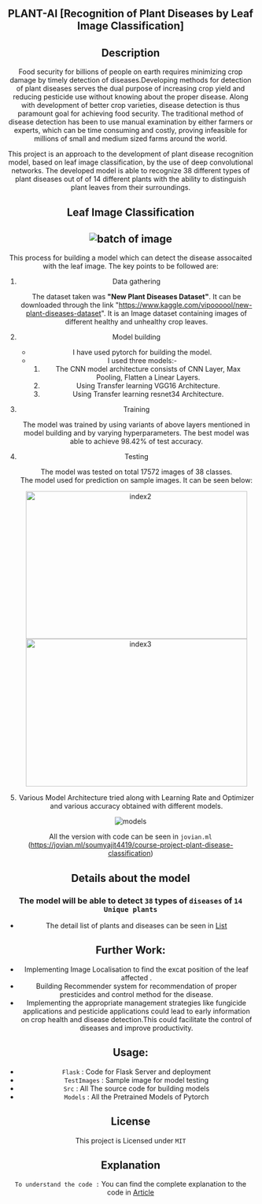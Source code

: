 <div align="center">

## PLANT-AI [Recognition of Plant Diseases by Leaf Image Classification]

## Description

Food security for billions of people on earth requires minimizing crop damage by timely detection of diseases.Developing methods
for detection of plant diseases serves the dual purpose of increasing crop yield and reducing pesticide use without knowing
about the proper disease. Along with development of better crop varieties, disease detection is thus paramount goal for achieving
food security. The traditional method of disease detection has been to use manual examination by either farmers or experts, which
can be time consuming and costly, proving infeasible for millions of small and medium sized farms around the world.

This project is an approach to the development of plant disease recognition model, based on leaf image classification, by the
use of deep convolutional networks. The developed model is able to recognize 38 different types of plant diseases out of of 14 different plants with the ability to distinguish plant leaves from their surroundings.

## Leaf Image Classification

## <img src="./Assets/batch.png" alt="batch of image"/>

This process for building a model which can detect the disease assocaited with the leaf image. The key points to be followed are:

1. Data gathering

   The dataset taken was **"New Plant Diseases Dataset"**. It can be downloaded through the link "https://www.kaggle.com/vipoooool/new-plant-diseases-dataset". It is an Image dataset containing images of different healthy and unhealthy crop leaves.

2. Model building

   - I have used pytorch for building the model.
   - I used three models:-
     1. The CNN model architecture consists of CNN Layer, Max Pooling, Flatten a Linear Layers.
     2. Using Transfer learning VGG16 Architecture.
     3. Using Transfer learning resnet34 Architecture.

3. Training

   The model was trained by using variants of above layers mentioned in model building and by varying hyperparameters. The best model was able to achieve 98.42% of test accuracy.

4. Testing

   The model was tested on total 17572 images of 38 classes.<br/>
   The model used for prediction on sample images. It can be seen below:
   <!-- <img src="" alt="index1" height="300px"/> -->
   <div>
   <img src="./Assets/out1.png" alt="index2" height="300px" width="450"/>
   <img src="./Assets/out2.png" alt="index3" height="300px"  width="450"/>
   </div>

5. Various Model Architecture tried along with Learning Rate and Optimizer and various accuracy obtained with different models.

  <img src="./Assets/models.png" alt="models" />

All the version with code can be seen in `jovian.ml` (https://jovian.ml/soumyajit4419/course-project-plant-disease-classification)
<br/>

## Details about the model

### The model will be able to detect `38` types of `diseases` of `14 Unique plants`

- The detail list of plants and diseases can be seen in [List](Src)

## Further Work:

- Implementing Image Localisation to find the excat position of the leaf affected .
- Building Recommender system for recommendation of proper presticides and control method for the disease.
- Implementing the appropriate management strategies like fungicide applications and pesticide applications could lead to early
  information on crop health and disease detection.This could facilitate the control of diseases and improve productivity.

## Usage:

- `Flask` : Code for Flask Server and deployment
- `TestImages` : Sample image for model testing
- `Src` : All The source code for building models
- `Models` : All the Pretrained Models of Pytorch

## License

This project is Licensed under `MIT`

## Explanation

`To understand the code :` You can find the complete explanation to the code in [Article](https://medium.com/@soumyajit4419/plant-ai-c8fc95ed90e6?source=friends_link&sk=4707825cbaefa2dcaaa92d0e3ed5de01)

